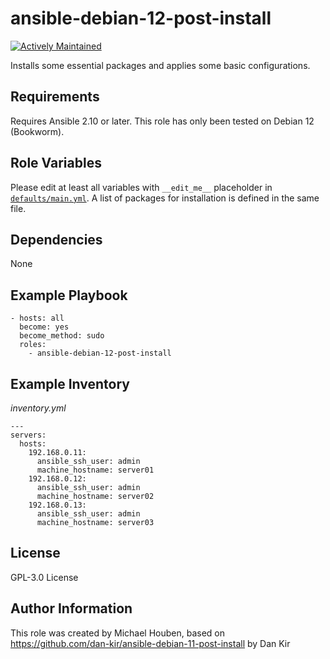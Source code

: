 # ansible-debian-12-post-install

[![Actively Maintained](https://img.shields.io/badge/Maintenance%20Level-Actively%20Maintained-green.svg)](https://gist.github.com/cheerfulstoic/d107229326a01ff0f333a1d3476e068d)

Installs some essential packages and applies some basic configurations.

## Requirements
Requires Ansible 2.10 or later. This role has only been tested on Debian 12 (Bookworm).

## Role Variables
Please edit at least all variables with  `__edit_me__` placeholder in [`defaults/main.yml`](https://github.com/michael-houben/ansible-debian-12-post-install/blob/main/defaults/main.yml). A list of packages for installation is defined in the same file.

## Dependencies
None

## Example Playbook

    - hosts: all
      become: yes
      become_method: sudo
      roles:
        - ansible-debian-12-post-install

## Example Inventory

*inventory.yml*

    ---
    servers:
      hosts:
        192.168.0.11:
          ansible_ssh_user: admin
          machine_hostname: server01
        192.168.0.12:
          ansible_ssh_user: admin
          machine_hostname: server02
        192.168.0.13:
          ansible_ssh_user: admin
          machine_hostname: server03

## License
GPL-3.0 License

## Author Information
This role was created by Michael Houben, based on <https://github.com/dan-kir/ansible-debian-11-post-install> by Dan Kir
